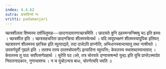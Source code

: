 ```yaml
---
index: 4.4.62
sutra: छत्रादिभ्यो णः
vritti: padamanjari
---
```


 च्छत्रशीलता शिष्यस्य दर्शयितुमाह---छादनादावरणाच्छत्रमिति । छादयतेः ष्ट्रनि ठ्हस्मन्त्रन्क्विषु चऽ इति ह्रस्वः । च्छत्रशील इति । च्छत्रसहचरिता छादनक्रिया शीलमस्येत्यर्थ । यदि त्वपूपभक्षणं शीलमस्यापूपिक इतिवत् च्छत्रावरणं शीलमस्य छात्रिक इति व्युत्पाद्यते, तदा दासेऽपि प्राप्नोति; अभिधानस्वाभाव्यातु तथा नाश्रीयते । उपसर्गपूर्वो गृह्यते इति । ततश्च तस्य ठातश्चोपसर्गेऽ इत्यादिना व्युत्पत्तिः; केवलस्य स्थाशब्दस्याभावात् । केवलस्य तु पाठः सर्वोपसर्गग्रहार्थः । चुरेति पठ।ल्ते, तत्र चोरयतेः ठ्ण्यासश्रन्थो युच्ऽ इति युचि प्राप्तेऽस्मादेव निपातनादकारः, गुणाभावश्च । न च युचोऽन्यत्र बाधः, चोरणेत्यपि भवति ॥
